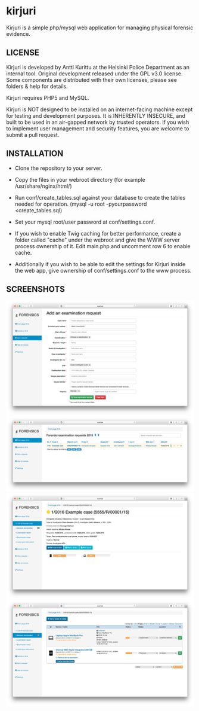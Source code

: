 # kirjuri
Kirjuri is a simple php/mysql web application for managing physical forensic evidence.

LICENSE
------------

Kirjuri is developed by Antti Kurittu at the Helsinki Police Department as an internal tool. Original development released under the GPL v3.0 license. Some components are distributed with their own licenses, please see folders & help for details.

Kirjuri requires PHP5 and MySQL.

Kirjuri is NOT designed to be installed on an internet-facing machine except for testing and development purposes. It is INHERENTLY INSECURE, and built to be used in an air-gapped network by trusted operators. If you wish to implement user management and security features, you are welcome to submit a pull request.

INSTALLATION
------------

* Clone the repository to your server.
* Copy the files in your webroot directory (for example /usr/share/nginx/html/) 
* Run conf/create_tables.sql against your database to create the tables needed for operation. (mysql -u root -pyourpassword <create_tables.sql)
* Set your mysql root/user password at conf/settings.conf.

* If you wish to enable Twig caching for better performance, create a folder called "cache" under the webroot and give the WWW server process ownership of it. Edit main.php and uncomment row 6 to enable cache.
* Additionally if you wish to be able to edit the settings for Kirjuri inside the web app, give ownership of conf/settings.conf to the www process.

SCREENSHOTS
------------

![Add a request](https://github.com/AnttiKurittu/kirjuri/blob/master/conf/screenshot_add_request.png)
![Index page](https://github.com/AnttiKurittu/kirjuri/blob/master/conf/screenshot_index.png)
![Case overview](https://github.com/AnttiKurittu/kirjuri/blob/master/conf/screenshot_overview.png)
![Device listing in case](https://github.com/AnttiKurittu/kirjuri/blob/master/conf/screenshot_devices.png)
